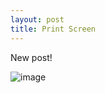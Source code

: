 ```yaml
---
layout: post
title: Print Screen
---
```

New post! 


![image](https://user-images.githubusercontent.com/48948997/55546984-a270d280-56d0-11e9-93a0-afcf274ea0d9.png)

